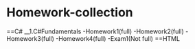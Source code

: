 # Homework-collection
==C#
__1.C#Fundamentals
-Homework1(full)
-Homework2(full)
-Homework3(full)
-Homework4(full)
-Exam1(Not full)
==HTML
